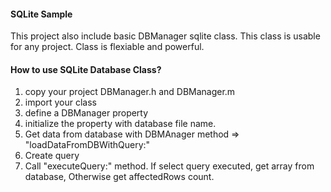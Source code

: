 
<h4>SQLite Sample</h4>


This project also include basic DBManager sqlite class. This class is usable for any project. Class is flexiable and powerful.

<h4>How to use SQLite Database Class?</h4>

  1. copy your project DBManager.h and DBManager.m
  2. import your class
  3. define a DBManager property
  4. initialize the property with database file name.
  5. Get data from database with DBMAnager method => "loadDataFromDBWithQuery:"
  5. Create query
  6. Call "executeQuery:" method. If select query executed, get array from database, Otherwise get affectedRows count.


